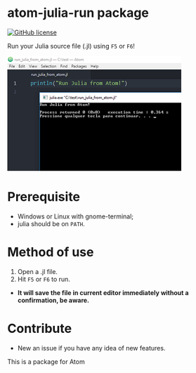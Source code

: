 # atom-julia-run package
[![GitHub license](https://img.shields.io/badge/license-MIT-blue.svg?style=plastic)](https://raw.githubusercontent.com/rafpyprog/atom-julia-run/julia-support/LICENSE.md)

Run your Julia source file (.jl) using `F5` or `F6`!

![](https://raw.githubusercontent.com/rafpyprog/atom-julia-run/master/img/sample_run_julia.png)

# Prerequisite

- Windows or Linux with gnome-terminal;
- julia should be on ```PATH```.

# Method of use

1. Open a .jl file.
2. Hit `F5` or `F6` to run.
  - **It will save the file in current editor immediately without a confirmation, be aware.**

# Contribute

- New an issue if you have any idea of new features.

This is a package for Atom
